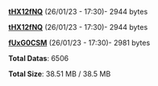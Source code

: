 [**tHX12fNQ**](/data/tHX12fNQ.txt) (26/01/23 - 17:30)- 2944 bytes

[**tHX12fNQ**](/data/tHX12fNQ.txt) (26/01/23 - 17:30)- 2944 bytes

[**fUxG0CSM**](/data/fUxG0CSM.txt) (26/01/23 - 17:30)- 2981 bytes

**Total Datas**: 6506

**Total Size**: 38.51 MB / 38.5 MB